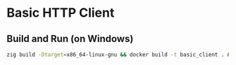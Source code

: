 # Basic HTTP Client

## Build and Run (on Windows)

```sh
zig build -Dtarget=x86_64-linux-gnu && docker build -t basic_client . && docker run --rm basic_client
```
